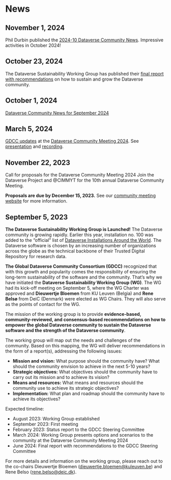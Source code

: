 # News
## November 1, 2024
Phil Durbin published the [2024-10 Dataverse Community News](https://groups.google.com/g/dataverse-community/c/Td7xKb80hlI). Impressive activities in October 2024!

## October 23, 2024
The Dataverse Sustainability Working Group has published their [final report with recommendations](https://doi.org/10.5281/zenodo.13981770) on how to sustain and grow the Dataverse community.

## October 1, 2024
[Dataverse Community News for September 2024](https://groups.google.com/g/dataverse-community/c/xDg8Sq5kqqQ)

## March 5, 2024
[GDCC updates](https://dcm2024.sched.com/event/1YRwK/gdcc-updates?iframe=no&w=100%&sidebar=yes&bg=no) at the [Dataverse Community Meeting 2024](https://sites.harvard.edu/dcm2024/). 
See [presentation](https://osf.io/pq93n) and [recording](https://www.youtube.com/embed/LA1BbkV3Efk?start=5849).

## November 22, 2023
Call for proposals for the Dataverse Community Meeting 2024
Join the Dataverse Project and @CIMMYT for the 10th annual Dataverse Community Meeting.

**Proposals are due by December 15, 2023.**
See our [community meeting website](https://sites.harvard.edu/dcm2024/proposals/) for more information.


## September 5, 2023
**The Dataverse Sustainability Working Group is Launched!**
The Dataverse community is growing rapidly. Earlier this year, installation no. 100 was added to the “official” list of [Dataverse Installations Around the World](https://dataverse.org/installations). The Dataverse software is chosen by an increasing number of organizations across the globe as the technical backbone of their Trusted Digital Repository for research data.

**The Global Dataverse Community Consortium (GDCC)** recognized that with this growth and popularity comes the responsibility of ensuring the long-term sustainability of the software and the community. That’s why we have initiated the **Dataverse Sustainability Working Group (WG)**. The WG had its kick-off meeting on September 5, where the WG Charter was approved and **Dieuwertje Bloemen** from KU Leuven (Belgia) and **Rene Belsø** from DeiC (Denmark) were elected as WG Chairs. They will also serve as the points of contact for the WG.

The mission of the working group is to provide **evidence-based, community-reviewed, and consensus-based recommendations on how to empower the global Dataverse community to sustain the Dataverse software and the strength of the Dataverse community**.

The working group will map out the needs and challenges of the community. Based on this mapping, the WG will deliver recommendations in the form of a report(s), addressing the following issues:
- **Mission and vision:** What purpose should the community have? What should the community envision to achieve in the next 5-10 years?
- **Strategic objectives:** What objectives should the community have to carry out its mission and to achieve its vision?
- **Means and resources:** What means and resources should the community use to achieve its strategic objectives?
- **Implementation:** What plan and roadmap should the community have to achieve its objectives?

Expected timeline:
- August 2023: Working Group established
- September 2023: First meeting
- February 2023: Status report to the GDCC Steering Committee
- March 2024: Working Group presents options and scenarios to the community at the Dataverse Community Meeting 2024
- June 2024: Final report with recommendations to the GDCC Steering Committee

For more details and information on the working group, please reach out to the co-chairs Dieuwertje Bloemen (dieuwertje.bloemen@kuleuven.be) and Rene Belso (rene.belso@deic.dk).
